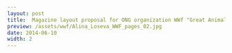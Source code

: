 ```yaml
---
layout: post
title:  Magazine layout proposal for ONG organization WWf "Great Animals"
preview: /assets/wwf/Alina_Loseva_WWF_pages_02.jpg
date: 2014-06-10
width: 2
---
```

